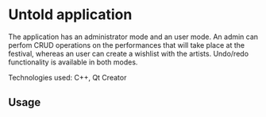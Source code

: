 # Untold application

The application has an administrator mode and an user mode. An admin can perfom CRUD operations on the performances that will take place at the festival, whereas an user can create a wishlist with the artists. Undo/redo functionality is available in both modes.

Technologies used: C++, Qt Creator

## Usage

```C++
```
